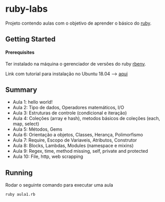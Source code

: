 ruby-labs
====

Projeto contendo aulas com o objetivo de aprender o básico do [ruby](https://ruby-doc.org/).


## Getting Started

#### Prerequisites

Ter instalado na máquina o gerenciador de versões do ruby [rbenv](https://github.com/rbenv/rbenv).

Link com tutorial para instalação no Ubuntu 18.04 --> [aqui](https://www.digitalocean.com/community/tutorials/how-to-install-ruby-on-rails-with-rbenv-on-ubuntu-18-04)


## Summary

- Aula 1: hello world!
- Aula 2: Tipo de dados, Operadores matemáticos, I/O
- Aula 3: Estruturas de controle (condicional e iteração)
- Aula 4: Coleções (array e hash), metodos básicos de coleções (each, map, select)
- Aula 5: Métodos, Gems
- Aula 6: Orientação a objetos, Classes, Herança, Polimorfismo
- Aula 7: Require, Escopo de Variaveis, Atributos, Construtor
- Aula 8: Blocks, Lambdas, Modules (namespace e mixins)
- Aula 9: Regex, time, method missing, self, private and protected
- Aula 10: File, http, web scrapping

## Running

Rodar o seguinte comando para executar uma aula

```shell
ruby aula1.rb
```

